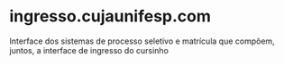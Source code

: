 # ingresso.cujaunifesp.com
Interface dos sistemas de processo seletivo e matrícula que compõem, juntos, a interface de ingresso do cursinho
